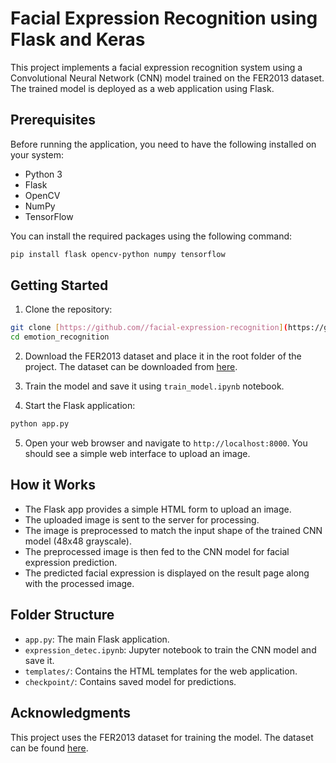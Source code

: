 # Facial Expression Recognition using Flask and Keras

This project implements a facial expression recognition system using a Convolutional Neural Network (CNN) model trained on the FER2013 dataset. The trained model is deployed as a web application using Flask.

## Prerequisites

Before running the application, you need to have the following installed on your system:

- Python 3
- Flask
- OpenCV
- NumPy
- TensorFlow

You can install the required packages using the following command:

```bash
pip install flask opencv-python numpy tensorflow
```

## Getting Started

1. Clone the repository:
   
```bash
git clone [https://github.com//facial-expression-recognition](https://github.com/HakeemYB/emotion_recognition).git
cd emotion_recognition
```
2. Download the FER2013 dataset and place it in the root folder of the project. The dataset can be downloaded from [here](https://www.kaggle.com/c/challenges-in-representation-learning-facial-expression-recognition-challenge/data).

3. Train the model and save it using `train_model.ipynb` notebook.

4. Start the Flask application:

```bash
python app.py
```

5. Open your web browser and navigate to `http://localhost:8000`. You should see a simple web interface to upload an image.

## How it Works

- The Flask app provides a simple HTML form to upload an image.
- The uploaded image is sent to the server for processing.
- The image is preprocessed to match the input shape of the trained CNN model (48x48 grayscale).
- The preprocessed image is then fed to the CNN model for facial expression prediction.
- The predicted facial expression is displayed on the result page along with the processed image.

## Folder Structure

- `app.py`: The main Flask application.
- `expression_detec.ipynb`: Jupyter notebook to train the CNN model and save it.
- `templates/`: Contains the HTML templates for the web application.
- `checkpoint/`: Contains saved model for predictions.

## Acknowledgments

This project uses the FER2013 dataset for training the model. The dataset can be found [here](https://www.kaggle.com/c/challenges-in-representation-learning-facial-expression-recognition-challenge/data).
